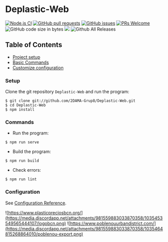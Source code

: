 # Deplastic-Web

[![Node.js CI](https://github.com/2DAMA-Grup8/Deplastic-Web/actions/workflows/node.js.yml/badge.svg)](https://github.com/2DAMA-Grup8/Deplastic-Web/actions/workflows/node.js.yml)
[![GitHub pull requests](https://img.shields.io/github/issues-pr/2DAMA-Grup8/Deplastic-Web.svg)](https://github.com/2DAMA-Grup8/Deplastic-Web/pulls)
[![GitHub issues](https://img.shields.io/github/issues-raw/2DAMA-Grup8/Deplastic-Web.svg)](https://github.com/2DAMA-Grup8/Deplastic-Web/issues)
[![PRs Welcome](https://img.shields.io/github/license/2DAMA-Grup8/Deplastic-Web.svg)](http://makeapullrequest.com)
![GitHub code size in bytes](https://img.shields.io/github/languages/code-size/2DAMA-Grup8/Deplastic-Web.svg)
![](https://img.shields.io/github/release/2DAMA-Grup8/Deplastic-Web.svg?style=flat)
![Github All Releases](https://img.shields.io/github/downloads/2DAMA-Grup8/Deplastic-Web/total.svg)

## Table of Contents

- [Project setup](#Setup)
- [Basic Commands](#Commands)
- [Customize configuration](#Configuration)

### Setup

Clone the git repository `Deplastic-Web` and run the program:

```
$ git clone git://github.com/2DAMA-Grup8/Deplastic-Web.git
$ cd Deplastic-Web
$ npm install
```

### Commands
- Run the program:
```
$ npm run serve
```

- Build the program:
```
$ npm run build
```

- Check errors:
```
$ npm run lint
```

### Configuration

See [Configuration Reference](https://cli.vuejs.org/config/).

![https://www.plasticpreciosbcn.org/](https://media.discordapp.net/attachments/981559883033870358/1035453549565444107/logobcn.png)
![https://www.poblenouurbandistrict.com/](https://media.discordapp.net/attachments/981559883033870358/1035464815268864010/poblenou-export.png)
